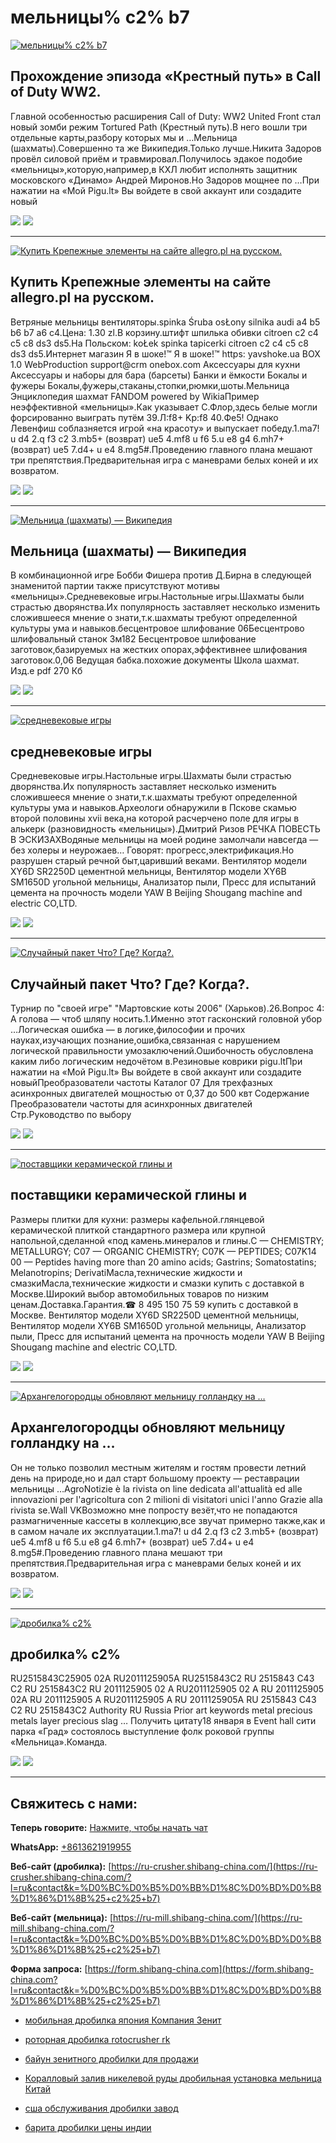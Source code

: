 # мельницы% c2% b7

<a href="https://swt.shibang-china.com/?l=ru&img&k=%D0%BC%D0%B5%D0%BB%D1%8C%D0%BD%D0%B8%D1%86%D1%8B%25+c2%25+b7" target="_blank">![мельницы% c2% b7](http://static.shibang-china.com/all-800x300/1119.jpg)</a>

## Прохождение эпизода &#171;Крестный путь&#187; в Call of Duty WW2.
Главной особенностью расширения Call of Duty: WW2 United Front стал новый зомби режим Tortured Path (Крестный путь).В него вошли три отдельные карты,разбору которых мы и …Мельница (шахматы).Совершенно та же Википедия.Только лучше.Никита Задоров провёл силовой приём и травмировал.Получилось эдакое подобие &#171;мельницы&#187;,которую,например,в КХЛ любит исполнять защитник московского &#171;Динамо&#187; Андрей Миронов.Но Задоров мощнее по …При нажатии на &#171;Мой Pigu.lt&#187; Вы войдете в свой аккаунт или создадите новый


<a href="https://whatsapp.shibangsoft.com/WhatsApp.php" target="_blank" title="WhatsApp">![](http://static.shibang-china.com/icon/whatsapp.png)</a> <a href="https://swt.shibang-china.com/?l=ru&icon&k=%D0%BC%D0%B5%D0%BB%D1%8C%D0%BD%D0%B8%D1%86%D1%8B%25+c2%25+b7" target="_blank">![](http://static.shibang-china.com/icon/chat-ru.png)</a>

---

<a href="https://swt.shibang-china.com/?l=ru&img&k=%D0%BC%D0%B5%D0%BB%D1%8C%D0%BD%D0%B8%D1%86%D1%8B%25+c2%25+b7" target="_blank">![Купить Крепежные элементы на сайте allegro.pl на русском.](http://static.shibang-china.com/all-800x300/1430.jpg)</a>

## Купить Крепежные элементы на сайте allegro.pl на русском.
Ветряные мельницы вентиляторы.spinka Śruba osŁony silnika audi a4 b5 b6 b7 a6 c4.Цена: 1.30 zl.В корзину.штифт шпилька обивки citroen c2 c4 c5 c8 ds3 ds5.На Польском: koŁek spinka tapicerki citroen c2 c4 c5 c8 ds3 ds5.Интернет магазин Я в шоке!™ Я в шоке!™ https: yavshoke.ua BOX 1.0 WebProduction support@crm onebox.com Аксессуары для кухни Аксессуары и наборы для бара (барсеты) Банки и ёмкости Бокалы и фужеры Бокалы,фужеры,стаканы,стопки,рюмки,шоты.Мельница Энциклопедия шахмат FANDOM powered by WikiaПример неэффективной &#171;мельницы&#187;.Как указывает С.Флор,здесь белые могли форсированно выиграть путём 39.Л:f8+ Kp:f8 40.Фе5! Однако Левенфиш соблазняется игрой &#171;на красоту&#187; и выпускает победу.1.ma7! u d4 2.q f3 c2 3.mb5+ (возврат) ue5 4.mf8 u f6 5.u e8 g4 6.mh7+ (возврат) ue5 7.d4+ u e4 8.mg5#.Проведению главного плана мешают три препятствия.Предварительная игра с маневрами белых коней и их возвратом.


<a href="https://whatsapp.shibangsoft.com/WhatsApp.php" target="_blank" title="WhatsApp">![](http://static.shibang-china.com/icon/whatsapp.png)</a> <a href="https://swt.shibang-china.com/?l=ru&icon&k=%D0%BC%D0%B5%D0%BB%D1%8C%D0%BD%D0%B8%D1%86%D1%8B%25+c2%25+b7" target="_blank">![](http://static.shibang-china.com/icon/chat-ru.png)</a>

---

<a href="https://swt.shibang-china.com/?l=ru&img&k=%D0%BC%D0%B5%D0%BB%D1%8C%D0%BD%D0%B8%D1%86%D1%8B%25+c2%25+b7" target="_blank">![Мельница (шахматы) — Википедия](http://static.shibang-china.com/all-800x300/1022.jpg)</a>

## Мельница (шахматы) — Википедия
В комбинационной игре Бобби Фишера против Д.Бирна в следующей знаменитой партии также присутствуют мотивы &#171;мельницы&#187;.Средневековые игры.Настольные игры.Шахматы были страстью дворянства.Их популярность заставляет несколько изменить сложившееся мнение о знати,т.к.шахматы требуют определенной культуры ума и навыков.бесцентровое шлифование 06Бесцентрово шлифовальный станок 3м182 Бесцентровое шлифование заготовок,базируемых на жестких опорах,эффективнее шлифования заготовок.0,06 Ведущая бабка.похожие документы Школа шахмат. Изд.е pdf 270 Кб


<a href="https://whatsapp.shibangsoft.com/WhatsApp.php" target="_blank" title="WhatsApp">![](http://static.shibang-china.com/icon/whatsapp.png)</a> <a href="https://swt.shibang-china.com/?l=ru&icon&k=%D0%BC%D0%B5%D0%BB%D1%8C%D0%BD%D0%B8%D1%86%D1%8B%25+c2%25+b7" target="_blank">![](http://static.shibang-china.com/icon/chat-ru.png)</a>

---

<a href="https://swt.shibang-china.com/?l=ru&img&k=%D0%BC%D0%B5%D0%BB%D1%8C%D0%BD%D0%B8%D1%86%D1%8B%25+c2%25+b7" target="_blank">![средневековые игры](http://static.shibang-china.com/all-800x300/1208.jpg)</a>

## средневековые игры
Средневековые игры.Настольные игры.Шахматы были страстью дворянства.Их популярность заставляет несколько изменить сложившееся мнение о знати,т.к.шахматы требуют определенной культуры ума и навыков.Археологи обнаружили в Пскове скамью второй половины xvii века,на которой расчерчено поле для игры в алькерк (разновидность &#171;мельницы&#187;).Дмитрий Ризов РЕЧКА ПОВЕСТЬ В ЭСКИЗАХВодяные мельницы на моей родине замолчали навсегда — без холеры и неурожаев… Говорят: прогресс,электрификация.Но разрушен старый речной быт,царивший веками. Вентилятор модели XY6D SR2250D цементной мельницы, Вентилятор модели XY6B SM1650D угольной мельницы, Анализатор пыли, Пресс для испытаний цемента на прочность модели YAW B Beijing Shougang machine and electric CO,LTD.


<a href="https://whatsapp.shibangsoft.com/WhatsApp.php" target="_blank" title="WhatsApp">![](http://static.shibang-china.com/icon/whatsapp.png)</a> <a href="https://swt.shibang-china.com/?l=ru&icon&k=%D0%BC%D0%B5%D0%BB%D1%8C%D0%BD%D0%B8%D1%86%D1%8B%25+c2%25+b7" target="_blank">![](http://static.shibang-china.com/icon/chat-ru.png)</a>

---

<a href="https://swt.shibang-china.com/?l=ru&img&k=%D0%BC%D0%B5%D0%BB%D1%8C%D0%BD%D0%B8%D1%86%D1%8B%25+c2%25+b7" target="_blank">![Случайный пакет Что? Где? Когда?.](http://static.shibang-china.com/all-800x300/141.jpg)</a>

## Случайный пакет Что? Где? Когда?.
Турнир по &quot;своей игре&quot; &quot;Мартовские коты 2006&quot; (Харьков).26.Вопрос 4: А голова — чтоб шляпу носить.1.Именно этот гасконский головной убор …Логическая ошибка — в логике,философии и прочих науках,изучающих познание,ошибка,связанная с нарушением логической правильности умозаключений.Ошибочность обусловлена каким либо логическим недочётом в.Резиновые коврики pigu.ltПри нажатии на &#171;Мой Pigu.lt&#187; Вы войдете в свой аккаунт или создадите новыйПреобразователи частоты Каталог 07 Для трехфазных асинхронных двигателей мощностью от 0,37 до 500 квт Содержание Преобразователи частоты для асинхронных двигателей Стр.Руководство по выбору


<a href="https://whatsapp.shibangsoft.com/WhatsApp.php" target="_blank" title="WhatsApp">![](http://static.shibang-china.com/icon/whatsapp.png)</a> <a href="https://swt.shibang-china.com/?l=ru&icon&k=%D0%BC%D0%B5%D0%BB%D1%8C%D0%BD%D0%B8%D1%86%D1%8B%25+c2%25+b7" target="_blank">![](http://static.shibang-china.com/icon/chat-ru.png)</a>

---

<a href="https://swt.shibang-china.com/?l=ru&img&k=%D0%BC%D0%B5%D0%BB%D1%8C%D0%BD%D0%B8%D1%86%D1%8B%25+c2%25+b7" target="_blank">![поставщики керамической глины и](http://static.shibang-china.com/all-800x300/561.jpg)</a>

## поставщики керамической глины и
Размеры плитки для кухни: размеры кафельной.глянцевой керамической плиткой стандартного размера или крупной напольной,сделанной &#171;под камень.минералов и глины.C — CHEMISTRY; METALLURGY; C07 — ORGANIC CHEMISTRY; C07K — PEPTIDES; C07K14 00 — Peptides having more than 20 amino acids; Gastrins; Somatostatins; Melanotropins; DerivatiМасла,технические жидкости и смазкиМасла,технические жидкости и смазки купить с доставкой в Москве.Широкий выбор автомобильных товаров по низким ценам.Доставка.Гарантия.☎ 8 495 150 75 59 купить с доставкой в Москве. Вентилятор модели XY6D SR2250D цементной мельницы, Вентилятор модели XY6B SM1650D угольной мельницы, Анализатор пыли, Пресс для испытаний цемента на прочность модели YAW B Beijing Shougang machine and electric CO,LTD.


<a href="https://whatsapp.shibangsoft.com/WhatsApp.php" target="_blank" title="WhatsApp">![](http://static.shibang-china.com/icon/whatsapp.png)</a> <a href="https://swt.shibang-china.com/?l=ru&icon&k=%D0%BC%D0%B5%D0%BB%D1%8C%D0%BD%D0%B8%D1%86%D1%8B%25+c2%25+b7" target="_blank">![](http://static.shibang-china.com/icon/chat-ru.png)</a>

---

<a href="https://swt.shibang-china.com/?l=ru&img&k=%D0%BC%D0%B5%D0%BB%D1%8C%D0%BD%D0%B8%D1%86%D1%8B%25+c2%25+b7" target="_blank">![Архангелогородцы обновляют мельницу голландку на …](http://static.shibang-china.com/all-800x300/275.jpg)</a>

## Архангелогородцы обновляют мельницу голландку на …
Он не только позволил местным жителям и гостям провести летний день на природе,но и дал старт большому проекту — реставрации мельницы …AgroNotizie &#232; la rivista on line dedicata all'attualit&#224; ed alle innovazioni per l'agricoltura con 2 milioni di visitatori unici l'anno Grazie alla rivista se.Wall VKВозможно мне попросту везёт,что не попадаются размагниченные кассеты в коллекцию,все звучат примерно также,как и в самом начале их эксплуатации.1.ma7! u d4 2.q f3 c2 3.mb5+ (возврат) ue5 4.mf8 u f6 5.u e8 g4 6.mh7+ (возврат) ue5 7.d4+ u e4 8.mg5#.Проведению главного плана мешают три препятствия.Предварительная игра с маневрами белых коней и их возвратом.


<a href="https://whatsapp.shibangsoft.com/WhatsApp.php" target="_blank" title="WhatsApp">![](http://static.shibang-china.com/icon/whatsapp.png)</a> <a href="https://swt.shibang-china.com/?l=ru&icon&k=%D0%BC%D0%B5%D0%BB%D1%8C%D0%BD%D0%B8%D1%86%D1%8B%25+c2%25+b7" target="_blank">![](http://static.shibang-china.com/icon/chat-ru.png)</a>

---

<a href="https://swt.shibang-china.com/?l=ru&img&k=%D0%BC%D0%B5%D0%BB%D1%8C%D0%BD%D0%B8%D1%86%D1%8B%25+c2%25+b7" target="_blank">![дробилка% c2%](http://static.shibang-china.com/all-800x300/525.jpg)</a>

## дробилка% c2%
RU2515843C25905 02A RU2011125905A RU2515843C2 RU 2515843 C43 C2 RU 2515843C2 RU 2011125905 02 A RU2011125905 02 A RU 2011125905 02A RU 2011125905 A RU2011125905 A RU 2011125905A RU 2515843 C43 C2 RU 2515843C2 Authority RU Russia Prior art keywords metal precious metals layer precious slag … Получить цитату18 января в Event hall сити парка &#171;Град&#187; состоялось выступление фолк роковой группы &#171;Мельница&#187;.Команда.

<a href="https://whatsapp.shibangsoft.com/WhatsApp.php" target="_blank" title="WhatsApp">![](http://static.shibang-china.com/icon/whatsapp.png)</a> <a href="https://swt.shibang-china.com/?l=ru&icon&k=%D0%BC%D0%B5%D0%BB%D1%8C%D0%BD%D0%B8%D1%86%D1%8B%25+c2%25+b7" target="_blank">![](http://static.shibang-china.com/icon/chat-ru.png)</a>

---
## Свяжитесь с нами:

**Теперь говорите:** [Нажмите, чтобы начать чат](https://swt.shibang-china.com?l=ru&contact&k=%D0%BC%D0%B5%D0%BB%D1%8C%D0%BD%D0%B8%D1%86%D1%8B%25+c2%25+b7)

**WhatsApp:**  [+8613621919955](https://whatsapp.shibangsoft.com/WhatsApp.php)

**Веб-сайт (дробилка):** [https://ru-crusher.shibang-china.com/](https://ru-crusher.shibang-china.com/?l=ru&contact&k=%D0%BC%D0%B5%D0%BB%D1%8C%D0%BD%D0%B8%D1%86%D1%8B%25+c2%25+b7)

**Веб-сайт (мельница):** [https://ru-mill.shibang-china.com/](https://ru-mill.shibang-china.com/?l=ru&contact&k=%D0%BC%D0%B5%D0%BB%D1%8C%D0%BD%D0%B8%D1%86%D1%8B%25+c2%25+b7)

**Форма запроса:** [https://form.shibang-china.com](https://form.shibang-china.com?l=ru&contact&k=%D0%BC%D0%B5%D0%BB%D1%8C%D0%BD%D0%B8%D1%86%D1%8B%25+c2%25+b7)

* [мобильная дробилка япония Компания Зенит](../110/%D0%BC%D0%BE%D0%B1%D0%B8%D0%BB%D1%8C%D0%BD%D0%B0%D1%8F%20%D0%B4%D1%80%D0%BE%D0%B1%D0%B8%D0%BB%D0%BA%D0%B0%20%D1%8F%D0%BF%D0%BE%D0%BD%D0%B8%D1%8F%20%D0%9A%D0%BE%D0%BC%D0%BF%D0%B0%D0%BD%D0%B8%D1%8F%20%D0%97%D0%B5%D0%BD%D0%B8%D1%82.md)

* [роторная дробилка rotocrusher rk](../113/%D1%80%D0%BE%D1%82%D0%BE%D1%80%D0%BD%D0%B0%D1%8F%20%D0%B4%D1%80%D0%BE%D0%B1%D0%B8%D0%BB%D0%BA%D0%B0%20rotocrusher%20rk.md)

* [байун зенитного дробилки для продажи](../114/%D0%B1%D0%B0%D0%B9%D1%83%D0%BD%20%D0%B7%D0%B5%D0%BD%D0%B8%D1%82%D0%BD%D0%BE%D0%B3%D0%BE%20%D0%B4%D1%80%D0%BE%D0%B1%D0%B8%D0%BB%D0%BA%D0%B8%20%D0%B4%D0%BB%D1%8F%20%D0%BF%D1%80%D0%BE%D0%B4%D0%B0%D0%B6%D0%B8.md)

* [Коралловый залив никелевой руды дробильная установка мельница Китай](../115/%D0%9A%D0%BE%D1%80%D0%B0%D0%BB%D0%BB%D0%BE%D0%B2%D1%8B%D0%B9%20%D0%B7%D0%B0%D0%BB%D0%B8%D0%B2%20%D0%BD%D0%B8%D0%BA%D0%B5%D0%BB%D0%B5%D0%B2%D0%BE%D0%B9%20%D1%80%D1%83%D0%B4%D1%8B%20%D0%B4%D1%80%D0%BE%D0%B1%D0%B8%D0%BB%D1%8C%D0%BD%D0%B0%D1%8F%20%D1%83%D1%81%D1%82%D0%B0%D0%BD%D0%BE%D0%B2%D0%BA%D0%B0%20%D0%BC%D0%B5%D0%BB%D1%8C%D0%BD%D0%B8%D1%86%D0%B0%20%D0%9A%D0%B8%D1%82%D0%B0%D0%B9.md)

* [сша обслуживания дробилки завод](../109/%D1%81%D1%88%D0%B0%20%D0%BE%D0%B1%D1%81%D0%BB%D1%83%D0%B6%D0%B8%D0%B2%D0%B0%D0%BD%D0%B8%D1%8F%20%D0%B4%D1%80%D0%BE%D0%B1%D0%B8%D0%BB%D0%BA%D0%B8%20%D0%B7%D0%B0%D0%B2%D0%BE%D0%B4.md)

* [барита дробилки цены индии](../109/%D0%B1%D0%B0%D1%80%D0%B8%D1%82%D0%B0%20%D0%B4%D1%80%D0%BE%D0%B1%D0%B8%D0%BB%D0%BA%D0%B8%20%D1%86%D0%B5%D0%BD%D1%8B%20%D0%B8%D0%BD%D0%B4%D0%B8%D0%B8.md)